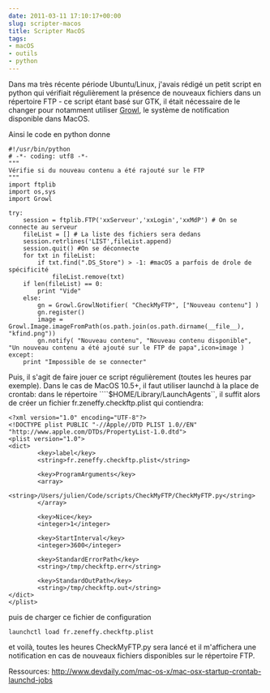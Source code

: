 ```yaml
---
date: 2011-03-11 17:10:17+00:00
slug: scripter-macos
title: Scripter MacOS
tags:
- macOS
- outils
- python
---
```


Dans ma très récente période Ubuntu/Linux, j'avais rédigé un petit script en python qui vérifiait régulièrement la présence de nouveaux fichiers dans un répertoire FTP - ce script étant basé sur GTK, il était nécessaire de le changer pour notamment utiliser [Growl](http://growl.info/), le système de notification disponible dans MacOS.

Ainsi le code en python donne
<!--more-->  
	#!/usr/bin/python
	# -*- coding: utf8 -*-
	"""
	Vérifie si du nouveau contenu a été rajouté sur le FTP
	"""
	import ftplib
	import os,sys
	import Growl

	try:
	    session = ftplib.FTP('xxServeur','xxLogin','xxMdP') # On se connecte au serveur
	    fileList = [] # La liste des fichiers sera dedans
	    session.retrlines('LIST',fileList.append)
	    session.quit() #On se déconnecte
	    for txt in fileList:
	        if txt.find(".DS_Store") > -1: #macOS a parfois de drole de spécificité
	            fileList.remove(txt)
	    if len(fileList) == 0:
	        print "Vide"
	    else: 
	        gn = Growl.GrowlNotifier( "CheckMyFTP", ["Nouveau contenu"] )
	        gn.register()
	        image = Growl.Image.imageFromPath(os.path.join(os.path.dirname(__file__), "kfind.png"))
	        gn.notify( "Nouveau contenu", "Nouveau contenu disponible", "Un nouveau contenu a été ajouté sur le FTP de papa",icon=image )
	except:
	    print "Impossible de se connecter"

Puis, il s'agit de faire jouer ce script régulièrement (toutes les heures par exemple). Dans le cas de MacOS 10.5+, il faut utiliser launchd à la place de crontab: dans le répertoire ````$HOME/Library/LaunchAgents``, il suffit alors de créer un fichier fr.zeneffy.checkftp.plist qui contiendra:

	<?xml version="1.0" encoding="UTF-8"?>
	<!DOCTYPE plist PUBLIC "-//Apple//DTD PLIST 1.0//EN" "http://www.apple.com/DTDs/PropertyList-1.0.dtd">
	<plist version="1.0">
	<dict>
	        <key>label</key>
	        <string>fr.zeneffy.checkftp.plist</string>

	        <key>ProgramArguments</key>
	        <array>
	                <string>/Users/julien/Code/scripts/CheckMyFTP/CheckMyFTP.py</string>
	        </array>

	        <key>Nice</key>
	        <integer>1</integer>

	        <key>StartInterval</key>
	        <integer>3600</integer>

	        <key>StandardErrorPath</key>
	        <string>/tmp/checkftp.err</string>

	        <key>StandardOutPath</key>
	        <string>/tmp/checkftp.out</string>
	</dict>
	</plist>

puis de charger ce fichier de configuration

	launchctl load fr.zeneffy.checkftp.plist

et voilà, toutes les heures CheckMyFTP.py sera lancé et il m'affichera une notification en cas de nouveaux fichiers disponibles sur le répertoire FTP.

Ressources: http://www.devdaily.com/mac-os-x/mac-osx-startup-crontab-launchd-jobs
